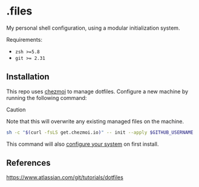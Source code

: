 # .files

My personal shell configuration, using a modular initialization system.

Requirements:

- `zsh >=5.8`
- `git >= 2.31`

## Installation

This repo uses [chezmoi](https://www.chezmoi.io/) to manage dotfiles. Configure a new machine by running the following command:

> [!CAUTION]
> Note that this will overwrite any existing managed files on the machine.

```bash
sh -c "$(curl -fsLS get.chezmoi.io)" -- init --apply $GITHUB_USERNAME
```

This command will also [configure your system](./home/run_once_after_install_macos.sh) on first install.

## References

<https://www.atlassian.com/git/tutorials/dotfiles>
